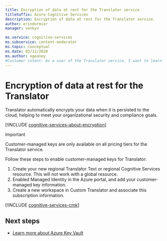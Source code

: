 ```yaml
---
title: Encryption of data at rest for the Translator service
titleSuffix: Azure Cognitive Services
description: Encryption of data at rest for the Translator service.
author: erindormier
manager: venkyv

ms.service: cognitive-services
ms.subservice: content-moderator
ms.topic: conceptual
ms.date: 03/11/2020
ms.author: egeaney
#Customer intent: As a user of the Translator service, I want to learn how encryption at rest works.
---
```


# Encryption of data at rest for the Translator

Translator automatically encrypts your data when it is persisted to the cloud, helping to meet your organizational security and compliance goals.

[!INCLUDE [cognitive-services-about-encryption](../../../includes/cognitive-services-about-encryption.md)]

> [!IMPORTANT]
> Customer-managed keys are only available on all pricing tiers for the Translator service. 

Follow these steps to enable customer-managed keys for Translator:

1. Create your new regional Translator Text or regional Cognitive Services resource. This will not work with a global resource.
2. Enabled Managed Identity in the Azure portal, and add your customer-managed key information.
3. Create a new workspace in Custom Translator and associate this subscription information. 

[!INCLUDE [cognitive-services-cmk](../../../includes/cognitive-services-cmk.md)]

## Next steps

* [Learn more about Azure Key Vault](https://docs.microsoft.com/azure/key-vault/key-vault-overview)